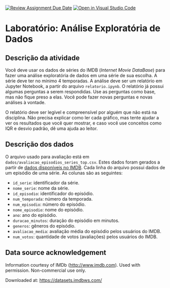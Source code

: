 [![Review Assignment Due Date](https://classroom.github.com/assets/deadline-readme-button-24ddc0f5d75046c5622901739e7c5dd533143b0c8e959d652212380cedb1ea36.svg)](https://classroom.github.com/a/swFpIGvM)
[![Open in Visual Studio Code](https://classroom.github.com/assets/open-in-vscode-718a45dd9cf7e7f842a935f5ebbe5719a5e09af4491e668f4dbf3b35d5cca122.svg)](https://classroom.github.com/online_ide?assignment_repo_id=14054176&assignment_repo_type=AssignmentRepo)
# Laboratório: Análise Exploratória de Dados

## Descrição da atividade

Você deve usar os dados de séries do IMDB (_Internet Movie DataBase_) para fazer uma análise exploratória de dados em uma série de sua escolha. A série deve ter no mínimo 4 temporadas. A análise deve ser um relatório em Jupyter Notebook, a partir do arquivo `relatorio.ipynb`. O relatório já possui algumas perguntas a serem respondidas. Use as perguntas como base, mas não fique preso a elas. Você pode fazer novas perguntas e novas análises à vontade.

O relatório deve ser legível e compreensível por alguém que não está na disciplina. Não precisa explicar como ler cada gráfico, mas tente ajudar a ver os resultados que você quer mostrar, e caso você use conceitos como IQR e desvio padrão, dê uma ajuda ao leitor.

## Descrição dos dados

O arquivo usado para avaliação está em `dados/avaliacao_episodios_series_top.csv`. Estes dados foram gerados a partir de [dados disponíveis no IMDB](https://datasets.imdbws.com/). Cada linha do arquivo possui dados de um episódio de uma série. As colunas são as seguintes:

- `id_serie`: identificador da série.
- `nome_serie`: nome da série.
- `id_episodio`: identificador do episódio.
- `num_temporada`: número da temporada.
- `num_episodio`: número do episódio.
- `nome_episodio`: nome do episódio.
- `ano`: ano do episódio.
- `duracao_minutos`: duração do episódio em minutos.
- `generos`: gêneros do episódio.
- `avaliacao_media`: avaliação média do episódio pelos usuários do IMDB.
- `num_votos`: quantidade de votos (avaliações) pelos usuários do IMDB.


## Data source acknowledgement

Information courtesy of IMDb (http://www.imdb.com).
Used with permission.
Non-commercial use only.

Downloaded at: https://datasets.imdbws.com/
